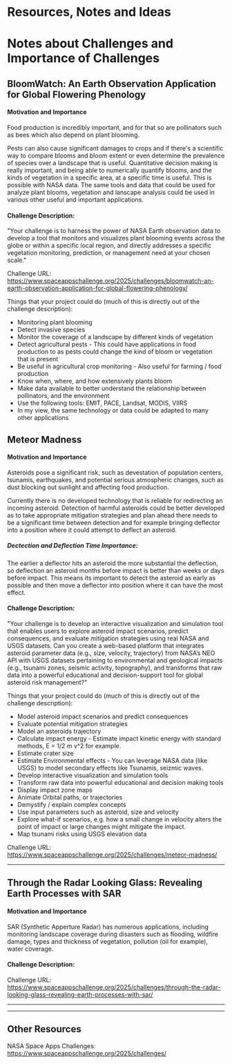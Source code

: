 # Resources, Notes and Ideas
# Notes about Challenges and Importance of Challenges

## BloomWatch: An Earth Observation Application for Global Flowering Phenology

#### Motivation and Importance

Food production is incredibly important, and for that so are pollinators such as bees which also depend on plant blooming.

Pests can also cause significant damages to crops and if there's a scientific way to compare blooms and bloom extent or even determine the prevalence of species
over a landscape that is useful. Quantitative decision making is really important, and being able to numerically quantify blooms, and the kinds of vegetation
in a specific area, at a specific time is useful. This is possible with NASA data.
The same tools and data that could be used for analyze plant blooms, vegetation and lanscape analysis could be used in various other useful and important applications.

#### Challenge Description:

"Your challenge is to harness the power of NASA Earth observation data to develop a tool that monitors and visualizes plant blooming events across the globe or within a specific local region, and directly addresses a specific vegetation monitoring, prediction, or management need at your chosen scale."

Challenge URL:
https://www.spaceappschallenge.org/2025/challenges/bloomwatch-an-earth-observation-application-for-global-flowering-phenology/

Things that your project could do (much of this is directly out of the challenge description):
 - Monitoring plant blooming
 - Detect invasive species
 - Monitor the coverage of a landscape by different kinds of vegetation
 - Detect agricultural pests - This could have applications in food production to as pests could change the kind of bloom or vegetation that is present
 - Be useful in agricultural crop monitoring - Also useful for farming / food production 
 - Know when, where, and how extensively plants bloom
 - Make data available to better understand the relationship between pollinators, and the environment
 - Use the following tools: EMIT, PACE, Landsat, MODIS, VIIRS
 - In my view, the same technology or data could be adapted to many other applications
  
## Meteor Madness

#### Motivation and Importance

Asteroids pose a significant risk, such as devestation of population centers, tsunamis, earthquakes, and potential serious atmospheric changes, such as dust blocking out sunlight and affecting food production.

Currently there is no developed technology that is reliable for redirecting an incoming asteroid. Detection of harmful asteroids could be better developed as to take appropriate mitigation strategies and plan ahead there needs to be a significant time between detection and for example bringing deflector into a position where it could attempt to deflect an asteroid.

##### Dectection and Deflection Time Importance:
The earlier a deflector hits an asteroid the more substantial the deflection, so deflection an asteroid months before impact is better than weeks or days before impact.
This means its important to detect the asteroid as early as possible and then move a deflector into position where it can have the most effect.

#### Challenge Description:

"Your challenge is to develop an interactive visualization and simulation tool that enables users to explore asteroid impact scenarios, predict consequences, and evaluate mitigation strategies using real NASA and USGS datasets. Can you create a web-based platform that integrates asteroid parameter data (e.g., size, velocity, trajectory) from NASA’s NEO API with USGS datasets pertaining to environmental and geological impacts (e.g., tsunami zones, seismic activity, topography), and transforms that raw data into a powerful educational and decision-support tool for global asteroid risk management?"

Things that your project could do (much of this is directly out of the challenge description):
 - Model asteroid impact scenarios and predict consequences
 - Evaluate potential mitigation strategies
 - Model an asteroids trajectory
 - Calculate impact energy - Estimate impact kinetic energy with standard methods, E = 1/2 m v^2 for example.
 - Estimate crater size
 - Estimate Environmental effects - You can leverage NASA data (like USGS) to model secondary effects like Tsunamis, seizmic waves.
 - Develop interactive visualization and simulation tools
 - Transform raw data into powerful educational and decision making tools
 - Display impact zone maps
 - Animate Orbital paths, or trajectories
 - Demystify / explain complex concepts
 - Use input parameters such as asteroid, size and velocity
 - Explore what-if scenarios, e.g. how a small change in velocity alters the point of impact or large changes might mitigate the impact.
 - Map tsunami risks using USGS elevation data

Challenge URL:
https://www.spaceappschallenge.org/2025/challenges/meteor-madness/


---


## Through the Radar Looking Glass: Revealing Earth Processes with SAR

#### Motivation and Importance

SAR (Synthetic Apperture Radar) has numerous applications, including monitoring landscape coverage during disasters such as flooding, wildfire damage, types and thickness of vegetation, pollution (oil for example), water coverage.

#### Challenge Description:

Challenge URL:
https://www.spaceappschallenge.org/2025/challenges/through-the-radar-looking-glass-revealing-earth-processes-with-sar/

---



<!--

### Template Challenge Name

#### Motivation and Importance

#### Challenge Description:

Challenge URL:

-->

---


## Other Resources

NASA Space Apps Challenges:
https://www.spaceappschallenge.org/2025/challenges/


